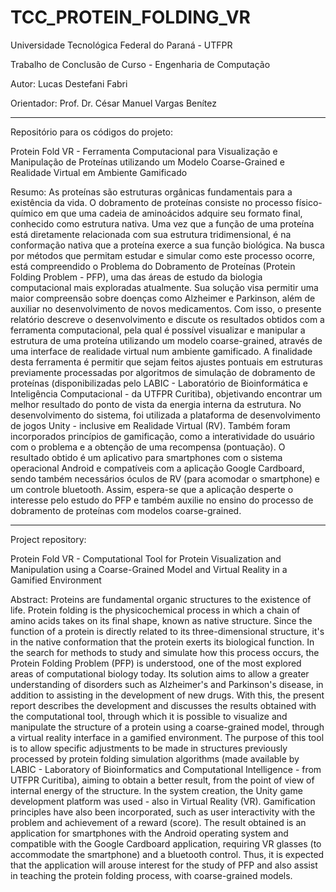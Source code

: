 # TCC_PROTEIN_FOLDING_VR
Universidade Tecnológica Federal do Paraná - UTFPR

Trabalho de Conclusão de Curso - Engenharia de Computação

Autor: Lucas Destefani Fabri

Orientador: Prof. Dr. César Manuel Vargas Benítez

**********

Repositório para os códigos do projeto:

Protein Fold VR - Ferramenta Computacional para Visualização e Manipulação de Proteínas utilizando um Modelo Coarse-Grained e Realidade Virtual em Ambiente Gamificado

Resumo: As proteínas são estruturas orgânicas fundamentais para a existência da vida. O dobramento de proteínas consiste no processo físico-químico em que uma cadeia de aminoácidos adquire seu formato final, conhecido como estrutura nativa. Uma vez que a função de uma proteína está diretamente relacionada com sua estrutura tridimensional, é na conformação nativa que a proteína exerce a sua função biológica. Na busca por métodos que permitam estudar e simular como este processo ocorre, está compreendido o Problema do Dobramento de Proteínas (Protein Folding Problem - PFP), uma das áreas de estudo da biologia computacional mais exploradas atualmente. Sua solução visa permitir uma maior compreensão sobre doenças como Alzheimer e Parkinson, além de auxiliar no desenvolvimento de novos medicamentos. Com isso, o presente relatório descreve o desenvolvimento e discute os resultados obtidos com a ferramenta computacional, pela qual é possível visualizar e manipular a estrutura de uma proteína utilizando um modelo coarse-grained, através de uma interface de realidade virtual num ambiente gamificado. A finalidade desta ferramenta é permitir que sejam feitos ajustes pontuais em estruturas previamente processadas por algoritmos de simulação de dobramento de proteínas (disponibilizadas pelo LABIC - Laboratório de Bioinformática e Inteligência Computacional - da UTFPR Curitiba), objetivando encontrar um melhor resultado do ponto de vista da energia interna da estrutura. No desenvolvimento do sistema, foi utilizada a plataforma de desenvolvimento de jogos Unity - inclusive em Realidade Virtual (RV). Também foram incorporados princípios de gamificação, como a interatividade do usuário com o problema e a obtenção de uma recompensa (pontuação). O resultado obtido é um aplicativo para smartphones com o sistema operacional Android e compatíveis com a aplicação Google Cardboard, sendo também necessários óculos de RV (para acomodar o smartphone) e um controle bluetooth. Assim, espera-se que a aplicação desperte o interesse pelo estudo do PFP e também auxilie no ensino do processo de dobramento de proteínas com modelos coarse-grained.

**********

Project repository:

Protein Fold VR - Computational Tool for Protein Visualization and Manipulation using a Coarse-Grained Model and Virtual Reality in a Gamified Environment

Abstract: Proteins are fundamental organic structures to the existence of life. Protein folding is the physicochemical process in which a chain of amino acids takes on its final shape, known as native structure. Since the function of a protein is directly related to its three-dimensional structure, it's in the native conformation that the protein exerts its biological function. In the search for methods to study and simulate how this process occurs, the Protein Folding Problem (PFP) is understood, one of the most explored areas of computational biology today. Its solution aims to allow a greater understanding of disorders such as Alzheimer's and Parkinson's disease, in addition to assisting in the development of new drugs. With this, the present report describes the development and discusses the results obtained with the computational tool, through which it is possible to visualize and manipulate the structure of a protein using a coarse-grained model, through a virtual reality interface in a gamified environment. The purpose of this tool is to allow specific adjustments to be made in structures previously processed by protein folding simulation algorithms (made available by LABIC - Laboratory of Bioinformatics and Computational Intelligence - from UTFPR Curitiba), aiming to obtain a better result, from the point of view of internal energy of the structure. In the system creation, the Unity game development platform was used - also in Virtual Reality (VR). Gamification principles have also been incorporated, such as user interactivity with the problem and achievement of a reward (score). The result obtained is an application for smartphones with the Android operating system and compatible with the Google Cardboard application, requiring VR glasses (to accommodate the smartphone) and a bluetooth control. Thus, it is expected that the application will arouse interest for the study of PFP and also assist in teaching the protein folding process, with coarse-grained models.




